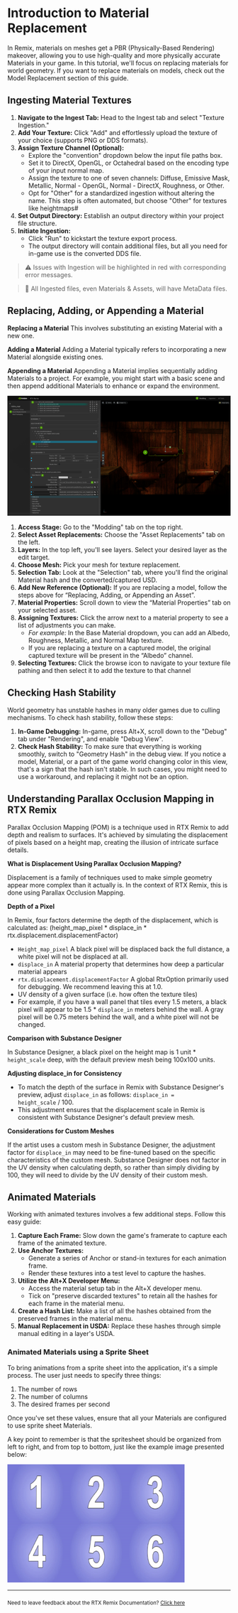 # Introduction to Material Replacement

In Remix, materials on meshes get a PBR (Physically-Based Rendering) makeover, allowing you to use high-quality and more physically accurate Materials in your game. In this tutorial, we'll focus on replacing materials for world geometry. If you want to replace materials on models, check out the Model Replacement section of this guide.


## Ingesting Material Textures

1. **Navigate to the Ingest Tab:** Head to the Ingest tab and select "Texture Ingestion."
2. **Add Your Texture:** Click "Add" and effortlessly upload the texture of your choice (supports PNG or DDS formats).
3. **Assign Texture Channel (Optional):**
    * Explore the "convention" dropdown below the input file paths box.
    * Set it to DirectX, OpenGL, or Octahedral based on the encoding type of your input normal map.
    * Assign the texture to one of seven channels: Diffuse, Emissive Mask, Metallic, Normal - OpenGL, Normal - DirectX, Roughness, or Other.
    * Opt for "Other" for a standardized ingestion without altering the name. This step is often automated, but choose "Other" for textures like heightmaps#
4. **Set Output Directory:** Establish an output directory within your project file structure.
4. **Initiate Ingestion:**
    * Click "Run" to kickstart the texture export process.
    * The output directory will contain additional files, but all you need for in-game use is the converted DDS file.

> ⚠️ Issues with Ingestion will be highlighted in red with corresponding error messages.

> 📝 All Ingested files, even Materials & Assets, will have MetaData files.

## Replacing, Adding, or Appending a Material

**Replacing a Material**
This involves substituting an existing Material with a new one.

**Adding a Material**
Adding a Material typically refers to incorporating a new Material alongside existing ones.

**Appending a Material**
 Appending a Material implies sequentially adding Materials to a project. For example, you might start with a basic scene and then append additional Materials to enhance or expand the environment.

![Adjust Position](../data/images/remix-assetingest-001.png)

1. **Access Stage:** Go to the "Modding" tab on the top right.
2. **Select Asset Replacements:** Choose the "Asset Replacements" tab on the left.
3. **Layers:** In the top left, you'll see layers. Select your desired layer as the edit target.
4. **Choose Mesh:** Pick your mesh for texture replacement.
5. **Selection Tab:** Look at the "Selection" tab, where you'll find the original Material hash and the converted/captured USD.
6. **Add New Reference (Optional):** If you are replacing a model, follow the steps above for “Replacing, Adding, or Appending an Asset”.
7. **Material Properties:** Scroll down to view the “Material Properties” tab on your selected asset. 
8. **Assigning Textures:** Click the arrow next to a material property to see a list of adjustments you can make. 
    * _For example:_ In the Base Material dropdown, you can add an Albedo, Roughness, Metallic, and Normal Map texture.
    * If you are replacing a texture on a captured model, the original captured texture will be present in the “Albedo” channel. 
9. **Selecting Textures:** Click the browse icon to navigate to your texture file pathing and then select it to add the texture to that channel


## Checking Hash Stability

World geometry has unstable hashes in many older games due to culling mechanisms. To check hash stability, follow these steps:

1. **In-Game Debugging:** In-game, press Alt+X, scroll down to the "Debug" tab under "Rendering", and enable "Debug View".
2. **Check Hash Stability:** To make sure that everything is working smoothly, switch to "Geometry Hash" in the debug view. If you notice a model, Material, or a part of the game world changing color in this view, that's a sign that the hash isn't stable. In such cases, you might need to use a workaround, and replacing it might not be an option.

## Understanding Parallax Occlusion Mapping in RTX Remix

Parallax Occlusion Mapping (POM) is a technique used in RTX Remix to add depth and realism to surfaces. It's achieved by simulating the displacement of pixels based on a height map, creating the illusion of intricate surface details.

**What is Displacement Using Parallax Occlusion Mapping?**

Displacement is a family of techniques used to make simple geometry appear more complex than it actually is.  In the context of RTX Remix, this is done using Parallax Occlusion Mapping.

**Depth of a Pixel**

In Remix, four factors determine the depth of the displacement, which is calculated as:
(height_map_pixel * displace_in * rtx.displacement.displacementFactor)

* <code>Height_map_pixel</code> A black pixel will be displaced back the full distance, a white pixel will not be displaced at all.
* <code>displace_in</code> A material property that determines how deep a particular material appears
* <code>rtx.displacement.displacementFactor</code> A global RtxOption primarily used for debugging.  We recommend leaving this at 1.0.
* UV density of a given surface (i.e. how often the texture tiles)
* For example, if you have a wall panel that tiles every 1.5 meters, a black pixel will appear to be 1.5 * <code>displace_in</code> meters behind the wall. A gray pixel will be 0.75 meters behind the wall, and a white pixel will not be changed.

**Comparison with Substance Designer**

In Substance Designer, a black pixel on the height map is 1 unit * <code>height_scale</code> deep, with the default preview mesh being 100x100 units.

**Adjusting displace_in for Consistency**

* To match the depth of the surface in Remix with Substance Designer's preview, adjust <code>displace_in</code> as follows: <code>displace_in = height_scale</code> / 100.
* This adjustment ensures that the displacement scale in Remix is consistent with Substance Designer's default preview mesh.

**Considerations for Custom Meshes**

If the artist uses a custom mesh in Substance Designer, the adjustment factor for <code>displace_in</code> may need to be fine-tuned based on the specific characteristics of the custom mesh.  Substance Designer does not factor in the UV density when calculating depth, so rather than simply dividing by 100, they will need to divide by the UV density of their custom mesh.

## Animated Materials

Working with animated textures involves a few additional steps. Follow this easy guide:

1. **Capture Each Frame:** Slow down the game's framerate to capture each frame of the animated texture.
2. **Use Anchor Textures:**
    * Generate a series of Anchor or stand-in textures for each animation frame.
    * Render these textures into a test level to capture the hashes.
3. **Utilize the Alt+X Developer Menu:**
    * Access the material setup tab in the Alt+X developer menu.
    * Tick on "preserve discarded textures" to retain all the hashes for each frame in the material menu.
4. **Create a Hash List:** Make a list of all the hashes obtained from the preserved frames in the material menu.
5. **Manual Replacement in USDA:** Replace these hashes through simple manual editing in a layer's USDA.

### Animated Materials using a Sprite Sheet

To bring animations from a sprite sheet into the application, it's a simple process. The user just needs to specify three things: 
1. The number of rows
1. The number of columns
1. The desired frames per second

Once you've set these values, ensure that all your Materials are configured to use sprite sheet Materials.

A key point to remember is that the spritesheet should be organized from left to right, and from top to bottom, just like the example image presented below:

<!--- ![SpriteSheetExample](data/images/sprite_sheet_example.png) --->
<img src="../data/images/sprite_sheet_example.png" alt="drawing" width="400"/>


***
<sub> Need to leave feedback about the RTX Remix Documentation?  [Click here](https://github.com/NVIDIAGameWorks/rtx-remix/issues/new?assignees=nvdamien&labels=documentation%2Cfeedback%2Ctriage&projects=&template=documentation_feedback.yml&title=%5BDocumentation+feedback%5D%3A+) <sub>